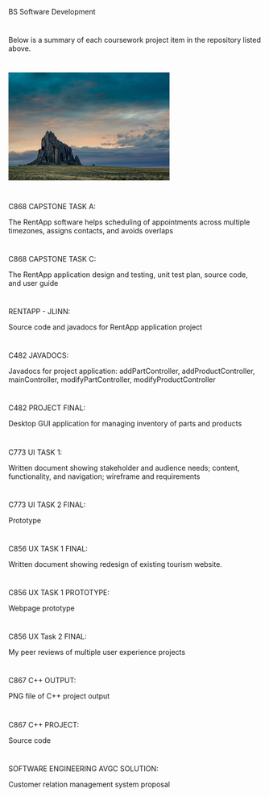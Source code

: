 BS Software Development
#
Below is a summary of each coursework project item in the repository listed above.
#
![Ship Rock](31833779864_38b5c9d52e_n.jpg)
#
C868 CAPSTONE TASK A:

The RentApp software helps scheduling of appointments across multiple timezones, assigns contacts, and avoids overlaps
#

C868 CAPSTONE TASK C:

The RentApp application design and testing, unit test plan, source code, and user guide 
#

RENTAPP - JLINN:

Source code and javadocs for RentApp application project
#

C482 JAVADOCS:

Javadocs for project application: addPartController, addProductController, mainController, modifyPartController, modifyProductController
#

C482 PROJECT FINAL:

Desktop GUI application for managing inventory of parts and products
#

C773 UI TASK 1:

Written document showing stakeholder and audience needs; content, functionality, and navigation; wireframe and requirements
#

C773 UI TASK 2 FINAL:

Prototype
#

C856 UX TASK 1 FINAL:

Written document showing redesign of existing tourism website. 
#

C856 UX TASK 1 PROTOTYPE:

Webpage prototype
#

C856 UX Task 2 FINAL:

My peer reviews of multiple user experience projects
#

C867 C++ OUTPUT:

PNG file of C++ project output
#

C867 C++ PROJECT:

Source code
#

SOFTWARE ENGINEERING AVGC SOLUTION:

Customer relation management system proposal
